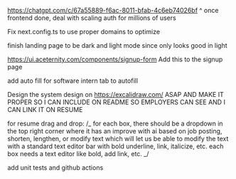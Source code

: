 https://chatgpt.com/c/67a55889-f6ac-8011-bfab-4c6eb74026bf
^ once frontend done, deal with scaling auth for millions of users

Fix next.config.ts to use proper domains to optimize

finish landing page to be dark and light mode since only looks good in light

https://ui.aceternity.com/components/signup-form Add this to the signup page

add auto fill for software intern tab to autofill

Design the system design on https://excalidraw.com/ ASAP AND MAKE IT PROPER SO I CAN INCLUDE ON README SO EMPLOYERS CAN SEE AND I CAN LINK IT ON RESUME

for resume drag and drop:
/_
for each box, there should be a dropdown in the top right corner where it has an improve with ai based on job posting, shorten, lengthen, or modify text which will let us be able to modify the text with a standard text editor bar with bold underline, link, italicize, etc.
each box needs a text editor like bold, add link, etc.
_/

add unit tests and github actions